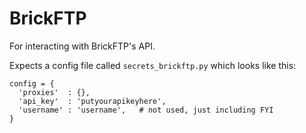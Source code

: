 # BrickFTP

For interacting with BrickFTP's API.

Expects a config file called `secrets_brickftp.py` which looks like this:
```
config = {
  'proxies'  : {},
  'api_key'  : 'putyourapikeyhere',
  'username' : 'username',   # not used, just including FYI
}
```